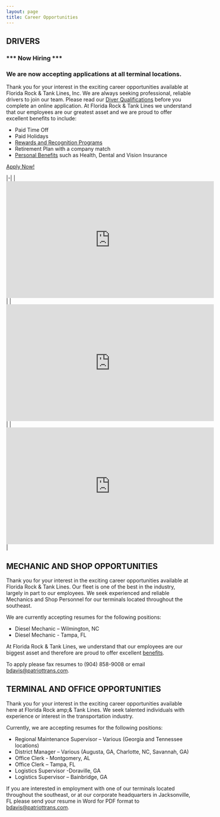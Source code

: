 ```yaml
---
layout: page
title: Career Opportunities
---
```


## DRIVERS

### **\*\*\* Now Hiring \*\*\***

### **We are now accepting applications at all terminal locations.**

Thank you for your interest in the exciting career opportunities available at Florida Rock &amp; Tank Lines, Inc. We are always seeking professional, reliable drivers to join our team. Please read our [Diver Qualifications] before you complete an online application. At Florida Rock &amp; Tank Lines we understand that our employees are our greatest asset and we are proud to offer excellent benefits to include:

* Paid Time Off
* Paid Holidays
* [Rewards and Recognition Programs]
* Retirement Plan with a company match
* [Personal Benefits] such as Health, Dental and Vision Insurance

[Apply Now!]

|-|
|<iframe allowfullscreen="" frameborder="0" height="315" src="http://www.youtube.com/embed/3m37OYtHvNc?rel=0" width="560"></iframe>|
|<iframe allowfullscreen="" frameborder="0" height="315" src="https://www.youtube.com/embed/doh-oSvZOzc" width="560"></iframe>|
|<iframe allowfullscreen="" frameborder="0" height="315" src="http://www.youtube.com/embed/KTOLhkycJP0?rel=0" width="560"></iframe>|

## MECHANIC AND SHOP OPPORTUNITIES

Thank you for your interest in the exciting career opportunities available at Florida Rock &amp; Tank Lines. Our fleet is one of the best in the industry, largely in part to our employees. We seek experienced and reliable Mechanics and Shop Personnel for our terminals located throughout the southeast.

We are currently accepting resumes for the following positions:

* Diesel Mechanic – Wilmington, NC
* Diesel Mechanic - Tampa, FL

At Florida Rock &amp; Tank Lines, we understand that our employees are our biggest asset and therefore are proud to offer excellent [benefits][Personal Benefits].

To apply please fax resumes to (904) 858-9008 or email [bdavis@patriottrans.com].

## TERMINAL AND OFFICE OPPORTUNITIES

Thank you for your interest in the exciting career opportunities available here at Florida Rock amp;& Tank Lines. We seek talented individuals with experience or interest in the transportation industry.

Currently, we are accepting resumes for the following positions:

* Regional Maintenance Supervisor – Various (Georgia and Tennessee locations)
* District Manager – Various (Augusta, GA, Charlotte, NC, Savannah, GA)
* Office Clerk - Montgomery, AL
* Office Clerk – Tampa, FL
* Logistics Supervisor -Doraville, GA
* Logistics Supervisor – Bainbridge, GA

If you are interested in employment with one of our terminals located throughout the southeast, or at our corporate headquarters in Jacksonville, FL please send your resume in Word for PDF format to [bdavis@patriottrans.com].
	
[Rewards and Recognition Programs]: safety-driver-incentives.html
[Personal Benefits]: drivers-benefits.html
[bdavis@patriottrans.com]: bdavis@patriottrans.com
[Diver Qualifications]: drivers-qualifications.html
[Apply Now!]: https://ebe.floridarockandtanklines.com/Recruiting/Pages/DriverWelcome.aspx?referral=CorporateSite

